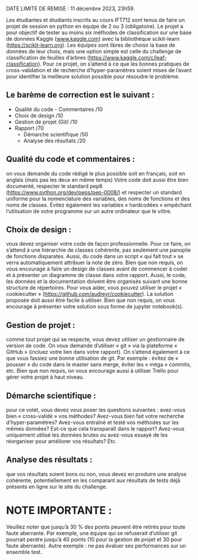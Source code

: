 DATE LIMITE DE REMISE : 11 décembre 2023, 23h59.

Les étudiantes et étudiants inscrits au cours IFT712 sont tenus de faire un projet de session en python en équipe de 2 ou 3 (obligatoire). Le projet a pour objectif de tester au moins six méthodes de classification sur une base de données Kaggle (www.kaggle.com) avec la bibliothèque scikit-learn (https://scikit-learn.org). Les équipes sont libres de choisir la base de données de leur choix, mais une option simple est celle du challenge de classification de feuilles d’arbres (https://www.kaggle.com/c/leaf-classification). Pour ce projet, on s’attend à ce que les bonnes pratiques de cross-validation et de recherche d’hyper-paramètres soient mises de l’avant pour identifier la meilleure solution possible pour résoudre le problème. 

## Le barème de correction est le suivant :

- Qualité du code - Commentaires /10
- Choix de design /10
- Gestion de projet (Git) /10
- Rapport /70
  - Démarche scientifique /50
  - Analyse des résultats /20


## Qualité du code et commentaires : 
on vous demande du code rédigé le plus possible soit en français, soit en anglais (mais pas les deux en même temps) Votre code doit aussi être bien documenté, respecter le standard pep8 (https://www.python.org/dev/peps/pep-0008/) et respecter un standard uniforme pour la nomenclature des variables, des noms de fonctions et des noms de classes. Évitez également les variables « hardcodées » empêchant l’utilisation de votre programme sur un autre ordinateur que le vôtre.

## Choix de design : 
vous devez organiser votre code de façon professionnelle. Pour ce faire, on s’attend à une hiérarchie de classes cohérente, pas seulement une panoplie de fonctions disparates. Aussi, du code dans un script « qui fait tout » se verra automatiquement attribuer la note de zéro. Bien que non requis, on vous encourage à faire un design de classes avant de commencer à coder et à présenter un diagramme de classe dans votre rapport. Aussi, le code, les données et la documentation doivent être organisés suivant une bonne structure de répertoires. Pour vous aider, vous pouvez utiliser le projet « cookiecutter » (https://github.com/audreyr/cookiecutter). La solution proposée doit aussi être facile à utiliser. Bien que non requis, on vous encourage à présenter votre solution sous forme de jupyter notebook(s). 

## Gestion de projet : 
comme tout projet qui se respecte, vous devez utiliser un gestionnaire de version de code. On vous demande d’utiliser « git » via la plateforme « GitHub » (incluez votre lien dans votre rapport). On s’attend également à ce que vous fassiez une bonne utilisation de git. Par exemple : évitez de « pousser » du code dans le master sans merge, éviter les « méga » commits, etc. Bien que non requis, on vous encourage aussi à utiliser Trello pour gérer votre projet à haut niveau.

## Démarche scientifique : 
pour ce volet, vous devez vous poser les questions suivantes : avez-vous bien « cross-validé » vos méthodes? Avez-vous bien fait votre recherche d’hyper-paramètres? Avez-vous entraîné et testé vos méthodes sur les mêmes données? Est-ce que cela transparaît dans le rapport? Avez-vous uniquement utilisé les données brutes ou avez-vous essayé de les réorganiser pour améliorer vos résultats? Etc.

## Analyse des résultats : 
que vos résultats soient bons ou non, vous devez en produire une analyse cohérente, potentiellement en les comparant aux résultats de tests déjà présents en ligne sur le site du challenge.

# NOTE IMPORTANTE : 
Veuillez noter que jusqu’à 30 % des points peuvent être retirés pour toute faute aberrante. Par exemple, une équipe qui se refuserait d’utiliser git pourrait perdre jusqu’à 40 points (10 pour la gestion de projet et 30 pour faute aberrante). Autre exemple : ne pas évaluer ses performances sur un ensemble test.